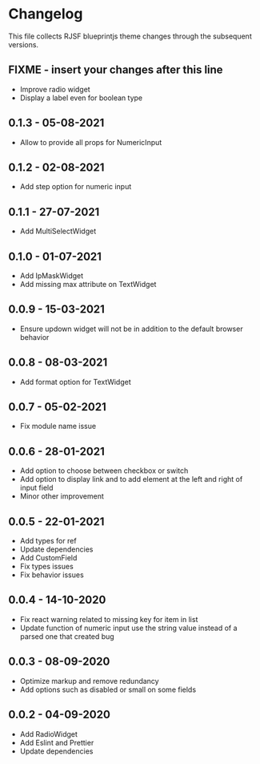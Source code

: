 # Changelog

This file collects RJSF blueprintjs theme changes through the subsequent versions.

## FIXME - insert your changes after this line

* Improve radio widget
* Display a label even for boolean type

## 0.1.3 - 05-08-2021

* Allow to provide all props for NumericInput

## 0.1.2 - 02-08-2021

* Add step option for numeric input

## 0.1.1 - 27-07-2021

* Add MultiSelectWidget

## 0.1.0 - 01-07-2021

* Add IpMaskWidget
* Add missing max attribute on TextWidget

## 0.0.9 - 15-03-2021

* Ensure updown widget will not be in addition to the default browser behavior

## 0.0.8 - 08-03-2021

* Add format option for TextWidget

## 0.0.7 - 05-02-2021

* Fix module name issue

## 0.0.6 - 28-01-2021

* Add option to choose between checkbox or switch
* Add option to display link and to add element at the left and right of input field
* Minor other improvement

## 0.0.5 - 22-01-2021

* Add types for ref
* Update dependencies
* Add CustomField
* Fix types issues
* Fix behavior issues

## 0.0.4 - 14-10-2020

* Fix react warning related to missing key for item in list
* Update function of numeric input use the string value instead of a parsed one that created bug

## 0.0.3 - 08-09-2020

* Optimize markup and remove redundancy
* Add options such as disabled or small on some fields

## 0.0.2 - 04-09-2020

* Add RadioWidget
* Add Eslint and Prettier
* Update dependencies
